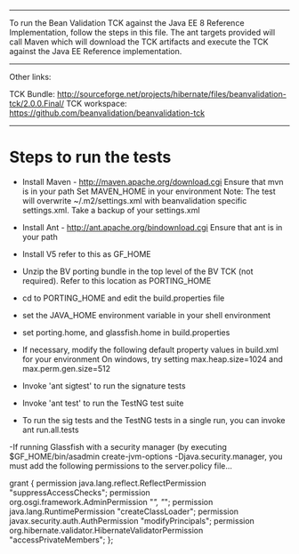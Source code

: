 ----------------------------------------------------------------------
To run the Bean Validation TCK against the Java EE 8 Reference Implementation,
follow the steps in this file.  The ant targets provided will call Maven which
will download the TCK artifacts and execute the TCK against the Java EE
Reference implementation.

----------------------------------------------------------------------
Other links:

TCK Bundle:  http://sourceforge.net/projects/hibernate/files/beanvalidation-tck/2.0.0.Final/
TCK workspace:  https://github.com/beanvalidation/beanvalidation-tck

----------------------------------------------------------------------

Steps to run the tests
=======================
- Install Maven - http://maven.apache.org/download.cgi
  Ensure that mvn is in your path
  Set MAVEN_HOME in your environment
  Note: The test will overwrite ~/.m2/settings.xml with beanvalidation specific settings.xml. Take a backup of your settings.xml

- Install Ant - http://ant.apache.org/bindownload.cgi
  Ensure that ant is in your path

- Install V5 refer to this as GF_HOME

- Unzip the BV porting bundle in the top level of the BV TCK (not required).
    Refer to this location as PORTING_HOME

- cd to PORTING_HOME and edit the build.properties file

- set the JAVA_HOME environment variable in your shell environment

- set porting.home, and glassfish.home in build.properties

- If necessary, modify the following default property values in build.xml for your environment
    <property name="max.heap.size" value="3072m" />
    <property name="max.perm.gen.size" value="1024m" />
    On windows, try setting max.heap.size=1024 and max.perm.gen.size=512

- Invoke 'ant sigtest' to run the signature tests

- Invoke 'ant test' to run the TestNG test suite

- To run the sig tests and the TestNG tests in a single run, you can invoke
  ant run.all.tests

-If running Glassfish with a security manager (by executing
 $GF_HOME/bin/asadmin create-jvm-options -Djava.security.manager, you must add
 the following permissions to the server.policy file...

grant {
   permission java.lang.reflect.ReflectPermission "suppressAccessChecks";
   permission org.osgi.framework.AdminPermission "*", "*";
   permission java.lang.RuntimePermission "createClassLoader";
   permission javax.security.auth.AuthPermission "modifyPrincipals";
   permission org.hibernate.validator.HibernateValidatorPermission "accessPrivateMembers";
 };
